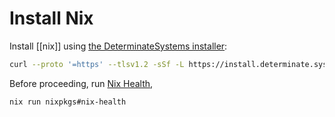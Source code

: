 # Install Nix

Install [[nix]] using [the DeterminateSystems installer](https://github.com/DeterminateSystems/nix-installer#the-determinate-nix-installer):

```sh
curl --proto '=https' --tlsv1.2 -sSf -L https://install.determinate.systems/nix | sh -s -- install
```

Before proceeding, run [Nix Health](https://flakular.in/health),

```sh
nix run nixpkgs#nix-health
```
